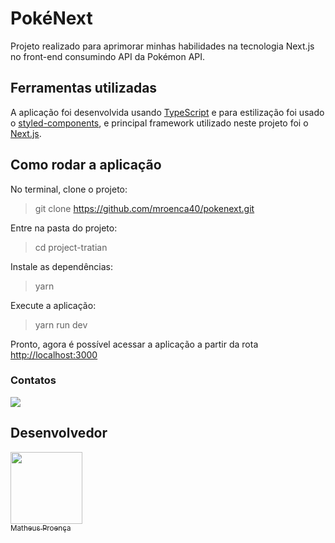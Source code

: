 # PokéNext
 
Projeto realizado para aprimorar minhas habilidades na tecnologia Next.js no front-end consumindo API da Pokémon API.
 
## Ferramentas utilizadas
 
A aplicação foi desenvolvida usando [TypeScript](https://www.typescriptlang.org/) e para estilização foi usado o [styled-components](https://styled-components.com/), e principal framework utilizado neste projeto foi o [Next.js](https://nextjs.org/).
 
## Como rodar a aplicação
 
No terminal, clone o projeto:
 
> git clone <https://github.com/mroenca40/pokenext.git>
 
Entre na pasta do projeto:
 
> cd project-tratian
 
Instale as dependências:
 
> yarn
 
Execute a aplicação:
 
> yarn run dev
 
Pronto, agora é possível acessar a aplicação a partir da rota <http://localhost:3000>

### Contatos
<a targer="_blank" href="https://www.linkedin.com/in/matheus-proenca-dev/"><img src="https://img.icons8.com/fluency/48/000000/linkedin.png"/></a>

## Desenvolvedor
 
[<img src="https://avatars.githubusercontent.com/u/74427703?v=4" width=115><br><sub>Matheus Proença</sub>](https://github.com/mroenca40)


